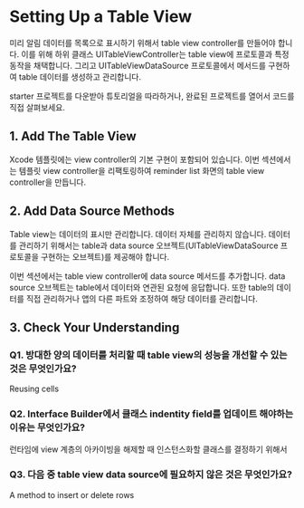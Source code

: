 # Setting Up a Table View

미리 알림 데이터를 목록으로 표시하기 위해서 table view controller를 만들어야 합니다. 이를 위해 하위 클래스 UITableViewController는 table view에 프로토콜과 특정 동작을 채택합니다. 그리고 UITableViewDataSource 프로토콜에서 메서드를 구현하여 table 데이터를 생성하고 관리합니다.  
  
starter 프로젝트를 다운받아 튜토리얼을 따라하거나, 완료된 프로젝트를 열어서 코드를 직접 살펴보세요.

## 1. Add The Table View

Xcode 템플릿에는 view controller의 기본 구현이 포함되어 있습니다. 이번 섹션에서는 템플릿 view controller을 리팩토링하여 reminder list 화면의 table view controller을 만듭니다.

## 2. Add Data Source Methods

Table view는 데이터의 표시만 관리합니다. 데이터 자체를 관리하지 않습니다. 데이터를 관리하기 위해서는 table과 data source 오브젝트(UITableViewDataSource 프로토콜을 구현하는 오브젝트)를 제공해야 합니다.  
  
이번 섹션에서는 table view controller에 data source 메서드를 추가합니다. data source 오브젝트는 table에서 데이터와 연관된 요청에 응답합니다. 또한 table의 데이터를 직접 관리하거나 앱의 다른 파트와 조정하여 해당 데이터를 관리합니다.

## 3. Check Your Understanding

### Q1. 방대한 양의 데이터를 처리할 때 table view의 성능을 개선할 수 있는 것은 무엇인가요?

Reusing cells

### Q2. Interface Builder에서 클래스 indentity field를 업데이트 해야하는 이유는 무엇인가요?

런타임에 view 계층의 아카이빙을 해제할 때 인스턴스화할 클래스를 결정하기 위해서

### Q3. 다음 중 table view data source에 필요하지 않은 것은 무엇인가요?

A method to insert or delete rows
